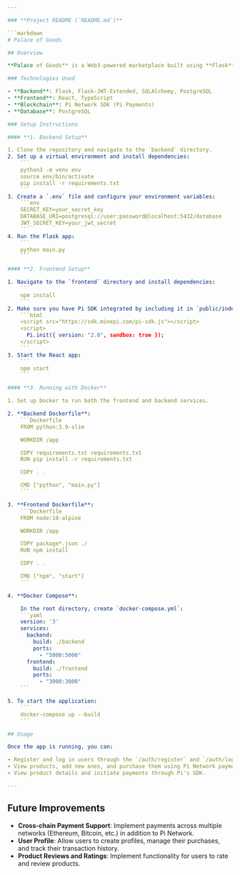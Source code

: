 ```yaml
---

### **Project README (`README.md`)**

```markdown
# Palace of Goods

## Overview

**Palace of Goods** is a Web3-powered marketplace built using **Flask** for the backend, **React** for the frontend, and **Pi Network** for cryptocurrency payments and user authentication.

### Technologies Used

- **Backend**: Flask, Flask-JWT-Extended, SQLAlchemy, PostgreSQL
- **Frontend**: React, TypeScript
- **Blockchain**: Pi Network SDK (Pi Payments)
- **Database**: PostgreSQL

### Setup Instructions

#### **1. Backend Setup**

1. Clone the repository and navigate to the `backend` directory.
2. Set up a virtual environment and install dependencies:
    ```
    python3 -m venv env
    source env/bin/activate
    pip install -r requirements.txt
    ```
3. Create a `.env` file and configure your environment variables:
    ```env
    SECRET_KEY=your_secret_key
    DATABASE_URI=postgresql://user:password@localhost:5432/database
    JWT_SECRET_KEY=your_jwt_secret
    ```
4. Run the Flask app:
    ```
    python main.py
    ```

#### **2. Frontend Setup**

1. Navigate to the `frontend` directory and install dependencies:
    ```
    npm install
    ```
2. Make sure you have Pi SDK integrated by including it in `public/index.html`:
    ```html
    <script src="https://sdk.minepi.com/pi-sdk.js"></script>
    <script>
      Pi.init({ version: "2.0", sandbox: true });
    </script>
    ```
3. Start the React app:
    ```
    npm start
    ```

#### **3. Running with Docker**

1. Set up Docker to run both the frontend and backend services.

2. **Backend Dockerfile**:
    ```Dockerfile
    FROM python:3.9-slim

    WORKDIR /app

    COPY requirements.txt requirements.txt
    RUN pip install -r requirements.txt

    COPY . .

    CMD ["python", "main.py"]
    ```

3. **Frontend Dockerfile**:
    ```Dockerfile
    FROM node:18-alpine

    WORKDIR /app

    COPY package*.json ./
    RUN npm install

    COPY . .

    CMD ["npm", "start"]
    ```

4. **Docker Compose**:

    In the root directory, create `docker-compose.yml`:
    ```yaml
    version: '3'
    services:
      backend:
        build: ./backend
        ports:
          - "5000:5000"
      frontend:
        build: ./frontend
        ports:
          - "3000:3000"
    ```

5. To start the application:
    ```
    docker-compose up --build
    ```

## Usage

Once the app is running, you can:

- Register and log in users through the `/auth/register` and `/auth/login` API endpoints.
- View products, add new ones, and purchase them using Pi Network payments on the frontend.
- View product details and initiate payments through Pi's SDK.

---
```


## Future Improvements

- **Cross-chain Payment Support**: Implement payments across multiple networks (Ethereum, Bitcoin, etc.) in addition to Pi Network.
- **User Profile**: Allow users to create profiles, manage their purchases, and track their transaction history.
- **Product Reviews and Ratings**: Implement functionality for users to rate and review products.